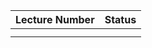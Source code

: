 | Lecture Number | Status |
| -------------- | ------ |
|                |        |
|                |        |

<!--
:x:
:warning:
:white_check_mark:
-->